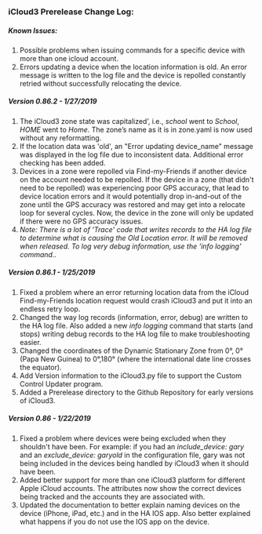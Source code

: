 ### iCloud3 Prerelease Change Log:



##### Known Issues:

1. Possible problems when issuing commands for a specific device with more than one icloud account.
2. Errors updating a device when the location information is old. An error message is written to the log file and the device is repolled constantly retried without successfully relocating the device. 

##### Version 0.86.2 - 1/27/2019

1. The iCloud3 zone state was capitalized’, i.e., *school* went to *School*, *HOME* went to *Home*. The zone’s name as it is in zone.yaml is now used without any reformatting.
2. If the location data was 'old', an "Error updating device_name" message was displayed in the log file due to inconsistent data. Additional error checking has been added.
3. Devices in a zone were repolled via Find-my-Friends if another device on the account needed to be repolled. If the device in a zone (that didn't need to be repolled) was experiencing poor GPS accuracy, that lead to device location errors and it would potentially drop in-and-out of the zone until the GPS accuracy was restored and may get into a relocate loop for several cycles. Now, the device in the zone will only be updated if there were no GPS accuracy issues.
4. *Note: There is a lot of 'Trace' code that writes records to the HA log file to determine what is causing the Old Location error. It will be removed when released. To log very debug information, use the 'info logging' command..*

##### Version 0.86.1 - 1/25/2019

1. Fixed a problem where an error returning location data from the iCloud Find-my-Friends location request would crash iCloud3 and put it into an endless retry loop.
2. Changed the way log records (information, error, debug) are written to the HA log file. Also added a new *info logging* command that starts (and stops) writing debug records to the HA log file to make troubleshooting easier.
3. Changed the coordinates of the Dynamic Stationary Zone from 0°, 0° (Papa New Guinea) to 0°,180° (where the international date line crosses the equator).
4. Add Version information to the iCloud3.py file to support the Custom Control Updater program.
5. Added a Prerelease directory to the Github Repository for early versions of iCloud3.

##### Version 0.86 - 1/22/2019

1. Fixed a problem where devices were being excluded when they shouldn't have been. For example: if you had an *include_device: gary* and an *exclude_device: garyold* in the configuration file, gary was not being included in the devices being handled by iCloud3 when it should have been.
2. Added better support for more than one iCloud3 platform for different Apple iCloud accounts. The attributes now show the correct devices being tracked and the accounts they are associated with.
3. Updated the documentation to better explain naming devices on the device (iPhone, iPad, etc.) and in the HA IOS app. Also better explained what happens if you do not use the IOS app on the device.